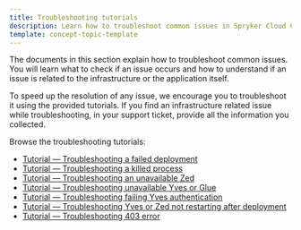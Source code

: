 ```yaml
---
title: Troubleshooting tutorials
description: Learn how to troubleshoot common issues in Spryker Cloud Commerce OS
template: concept-topic-template
---
```


The documents in this section explain how to troubleshoot common issues. You will learn what to check if an issue occurs and how to understand if an issue is related to the infrastructure or the application itself.

To speed up the resolution of any issue, we encourage you to troubleshoot it using the provided tutorials. If you find an infrastructure related issue while troubleshooting, in your support ticket, provide all the information you collected.

Browse the troubleshooting tutorials:
* [Tutorial — Troubleshooting a failed deployment](/docs/cloud/dev/spryker-cloud-commerce-os/troubleshooting/troubleshooting-tutorials/tutorial-troubleshooting-a-failed-deployment.html)
* [Tutorial — Troubleshooting a killed process](/docs/cloud/dev/spryker-cloud-commerce-os/troubleshooting/troubleshooting-tutorials/tutorial-troubleshooting-a-killed-process.html)
* [Tutorial — Troubleshooting an unavailable Zed](/docs/cloud/dev/spryker-cloud-commerce-os/troubleshooting/troubleshooting-tutorials/tutorial-troubleshooting-an-unavailable-zed.html)
* [Tutorial — Troubleshooting unavailable Yves or Glue](/docs/cloud/dev/spryker-cloud-commerce-os/troubleshooting/troubleshooting-tutorials/tutorial-troubleshooting-unavailable-yves-or-glue.html)
* [Tutorial — Troubleshooting failing Yves authentication](/docs/cloud/dev/spryker-cloud-commerce-os/troubleshooting/troubleshooting-tutorials/tutorial-troubleshooting-failing-yves-authentication.html)
* [Tutorial — Troubleshooting Yves or Zed not restarting after deployment](/docs/cloud/dev/spryker-cloud-commerce-os/troubleshooting/troubleshooting-tutorials/tutorial-troubleshooting-yves-or-zed-not-restarting-after-deployment.html)
* [Tutorial — Troubleshooting 403 error](/docs/cloud/dev/spryker-cloud-commerce-os/troubleshooting/troubleshooting-tutorials/tutorial-troubleshooting-403-error.html)
